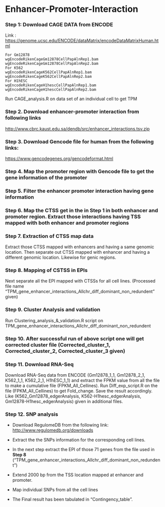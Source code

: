 # Enhancer-Promoter-Interaction
### **Step 1**: Download CAGE DATA from ENCODE
Link : https://genome.ucsc.edu/ENCODE/dataMatrix/encodeDataMatrixHuman.html
```
For Gm12878
wgEncodeRikenCageGm12878CellPapAlnRep1.bam
wgEncodeRikenCageGm12878CellPapAlnRep2.bam
For K562
wgEncodeRikenCageK562CellPapAlnRep1.bam
wgEncodeRikenCageK562CellPapAlnRep2.bam
For H1hESC
wgEncodeRikenCageH1hescCellPapAlnRep1.bam
wgEncodeRikenCageH1hescCellPapAlnRep2.bam
```

Run CAGE_analysis.R on data set of an individual cell to get TPM

### **Step 2**. Download enhancer-promoter interaction from following links
http://www.cbrc.kaust.edu.sa/dendb/src/enhancer_interactions.tsv.zip

### Step 3. Download Gencode file for human from the following links:
https://www.gencodegenes.org/gencodeformat.html
### Step 4. Map the promoter region with Gencode file to get the gene information of the promoter
### Step 5. Filter the enhancer promoter interaction having gene information
### Step 6. Map the CTSS get in the in Step 1 in both enhancer and promoter region. Extract those interactions having TSS mapped with both enhancer and promoter regions
### Step 7. Extraction of CTSS map data 
Extract those CTSS mapped with enhancers and having a same genomic location. Then separate out CTSS mapped with enhancer and having a different genomic location. Likewise for genic regions.
### Step 8. Mapping of CSTSS in EPIs
Next separate all the EPI mapped with CTSSs for all cell lines. (Processed file name “TPM_gene_enhancer_interactions_Allchr_diff_dominant_non_redundent” given) 
### Step 9. Cluster Analysis and validation
Run Clustering_analysis_&_validation.R script on TPM_gene_enhancer_interactions_Allchr_diff_dominant_non_redundent
### Step 10. After successful run of above script one will get corrected cluster file (Corrected_cluster_1, Corrected_cluster_2,  Corrected_cluster_3 given)
### Step 11. Download RNA-Seq 
Download RNA-Seq data from ENCODE (Gm12878_1_1, Gm12878_2_1, K562_1_1, K562_2_1, H1hESC_1_1) and extract the FPKM value from all the file to make a cumulative file (FPKM_All_Cellines). Run Diff_exp_script.R on the file (FPKM_All_Cellines) to get Fold_change. Save the result accordingly. Like (K562_Gm12878_edgerAnalysis, K562-H1hesc_edgerAnalysis, Gm12878-H1hesc_edgerAnalysis) given in additional files.
### Step 12. SNP analysis
 * Download RegulomeDB from the following link: 
http://www.regulomedb.org/downloads

 * Extract the the SNPs information for the corresponding cell lines.

 * In the next step extract the EPI of those 71 genes from the file used in __Step 8__ (“TPM_gene_enhancer_interactions_Allchr_diff_dominant_non_redundent”)
 * Extend 2000 bp from the TSS location mapped at enhancer and promoter.
 * Map individual SNPs from all the cell lines
 * The Final result has been tabulated in “Contingency_table”.
